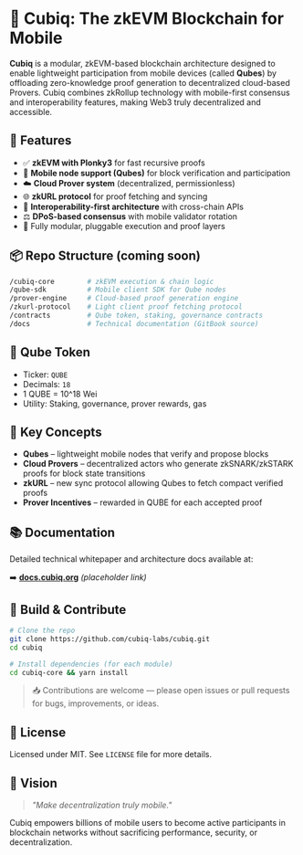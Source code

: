 # 🧠 Cubiq: The zkEVM Blockchain for Mobile

**Cubiq** is a modular, zkEVM-based blockchain architecture designed to enable lightweight participation from mobile devices (called **Qubes**) by offloading zero-knowledge proof generation to decentralized cloud-based Provers. Cubiq combines zkRollup technology with mobile-first consensus and interoperability features, making Web3 truly decentralized and accessible.

## 🚀 Features

- ✅ **zkEVM with Plonky3** for fast recursive proofs
- 📱 **Mobile node support (Qubes)** for block verification and participation
- ☁️ **Cloud Prover system** (decentralized, permissionless)
- 🌐 **zkURL protocol** for proof fetching and syncing
- 🔄 **Interoperability-first architecture** with cross-chain APIs
- ⚖️ **DPoS-based consensus** with mobile validator rotation
- 🧩 Fully modular, pluggable execution and proof layers

## 📦 Repo Structure (coming soon)

```bash
/cubiq-core        # zkEVM execution & chain logic
/qube-sdk          # Mobile client SDK for Qube nodes
/prover-engine     # Cloud-based proof generation engine
/zkurl-protocol    # Light client proof fetching protocol
/contracts         # Qube token, staking, governance contracts
/docs              # Technical documentation (GitBook source)
```

## 🧱 Qube Token

- Ticker: `QUBE`
- Decimals: `18`
- 1 QUBE = 10^18 Wei
- Utility: Staking, governance, prover rewards, gas

## 🔗 Key Concepts

- **Qubes** – lightweight mobile nodes that verify and propose blocks
- **Cloud Provers** – decentralized actors who generate zkSNARK/zkSTARK proofs for block state transitions
- **zkURL** – new sync protocol allowing Qubes to fetch compact verified proofs
- **Prover Incentives** – rewarded in QUBE for each accepted proof

## 📚 Documentation

Detailed technical whitepaper and architecture docs available at:

➡️ [**docs.cubiq.org**](https://docs.cubiq.org) *(placeholder link)*

## 👷 Build & Contribute

```bash
# Clone the repo
git clone https://github.com/cubiq-labs/cubiq.git
cd cubiq

# Install dependencies (for each module)
cd cubiq-core && yarn install
```

> 📥 Contributions are welcome — please open issues or pull requests for bugs, improvements, or ideas.

## 📜 License

Licensed under MIT. See `LICENSE` file for more details.

## 🧠 Vision

> *"Make decentralization truly mobile."*

Cubiq empowers billions of mobile users to become active participants in blockchain networks without sacrificing performance, security, or decentralization.
